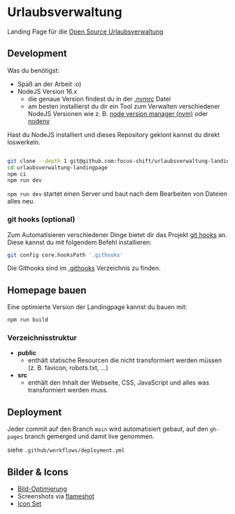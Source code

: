 # Urlaubsverwaltung

Landing Page für die [Open Source Urlaubsverwaltung](https://github.com/urlaubsverwaltung/urlaubsverwaltung)

## Development

Was du benötigst:

- Spaß an der Arbeit :o)
- NodeJS Version 16.x
  - die genaue Version findest du in der [.nvmrc](.nvmrc) Datei
  - am besten installierst du dir ein Tool zum Verwalten verschiedener NodeJS Versionen wie z. B. [node version manager (nvm)](https://github.com/creationix/nvm) oder [nodenv](https://github.com/nodenv/nodenv)

Hast du NodeJS installiert und dieses Repository geklont kannst du direkt loswerkeln.

```bash

git clone --depth 1 git@github.com:focus-shift/urlaubsverwaltung-landingpage.git
cd urlaubsverwaltung-landingpage
npm ci
npm run dev
```

`npm run dev` startet einen Server und baut nach dem Bearbeiten von Dateien alles neu.

### git hooks (optional)

Zum Automatisieren verschiedener Dinge bietet dir das Projekt [git hooks](https://git-scm.com/book/uz/v2/Customizing-Git-Git-Hooks)
an. Diese kannst du mit folgendem Befehl installieren:

```bash
git config core.hooksPath '.githooks'
```

Die Githooks sind im [.githooks](./.githooks/) Verzeichnis zu finden.

## Homepage bauen

Eine optimierte Version der Landingpage kannst du bauen mit:

```bash
npm run build
```

### Verzeichnisstruktur

- **public**
  - enthält statische Resourcen die nicht transformiert werden müssen (z. B. favicon, robots.txt, ...)
- **src**
  - enthält den Inhalt der Webseite, CSS, JavaScript und alles was transformiert werden muss.

## Deployment

Jeder commit auf den Branch `main` wird automatisiert gebaut, auf den `gh-pages` branch gemerged und damit live genommen.

siehe `.github/workflows/deployment.yml`

## Bilder & Icons

- [Bild-Optimierung](https://squoosh.app/)
- Screenshots via [flameshot](https://flameshot.org/)
- [Icon Set](https://heroicons.com/)
